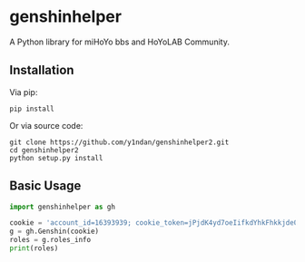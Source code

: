 # genshinhelper

A Python library for miHoYo bbs and HoYoLAB Community.

## Installation

Via pip:

```
pip install
```

Or via source code:

```
git clone https://github.com/y1ndan/genshinhelper2.git
cd genshinhelper2
python setup.py install
```

## Basic Usage

```python
import genshinhelper as gh

cookie = 'account_id=16393939; cookie_token=jPjdK4yd7oeIifkdYhkFhkkjde00hdUgh'
g = gh.Genshin(cookie)
roles = g.roles_info
print(roles)
```

